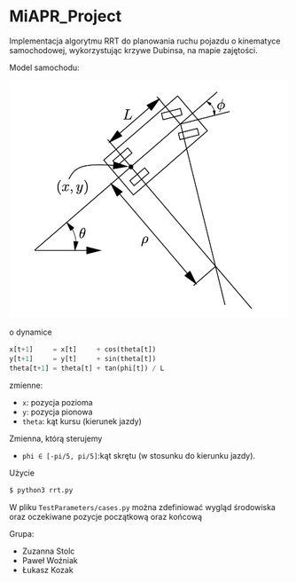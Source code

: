 # MiAPR_Project
Implementacja algorytmu RRT do planowania ruchu pojazdu o kinematyce samochodowej, wykorzystując krzywe Dubinsa, na mapie zajętości. 

Model samochodu:

![](car_model.png)

o dynamice

```python
x[t+1]     = x[t]     + cos(theta[t])
y[t+1]     = y[t]     + sin(theta[t])
theta[t+1] = theta[t] + tan(phi[t]) / L
```

zmienne:
 - `x`: pozycja pozioma
 - `y`: pozycja pionowa
 - `theta`: kąt kursu (kierunek jazdy)

Zmienna, którą sterujemy
 - `phi ∈ [-pi/5, pi/5]`:kąt skrętu (w stosunku do kierunku jazdy).

Użycie
```bash
$ python3 rrt.py
```

W pliku `TestParameters/cases.py` można zdefiniować wygląd środowiska oraz oczekiwane pozycje początkową oraz końcową

Grupa: 
- Zuzanna Stolc
- Paweł Woźniak
- Łukasz Kozak
